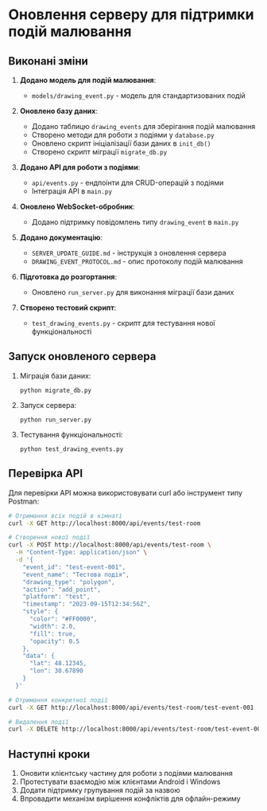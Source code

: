 # Оновлення серверу для підтримки подій малювання

## Виконані зміни

1. **Додано модель для подій малювання**:
   - `models/drawing_event.py` - модель для стандартизованих подій

2. **Оновлено базу даних**:
   - Додано таблицю `drawing_events` для зберігання подій малювання
   - Створено методи для роботи з подіями у `database.py`
   - Оновлено скрипт ініціалізації бази даних в `init_db()`
   - Створено скрипт міграції `migrate_db.py`

3. **Додано API для роботи з подіями**:
   - `api/events.py` - ендпоінти для CRUD-операцій з подіями
   - Інтеграція API в `main.py`

4. **Оновлено WebSocket-обробник**:
   - Додано підтримку повідомлень типу `drawing_event` в `main.py`

5. **Додано документацію**:
   - `SERVER_UPDATE_GUIDE.md` - інструкція з оновлення сервера
   - `DRAWING_EVENT_PROTOCOL.md` - опис протоколу подій малювання

6. **Підготовка до розгортання**:
   - Оновлено `run_server.py` для виконання міграції бази даних

7. **Створено тестовий скрипт**:
   - `test_drawing_events.py` - скрипт для тестування нової функціональності

## Запуск оновленого сервера

1. Міграція бази даних:
   ```
   python migrate_db.py
   ```

2. Запуск сервера:
   ```
   python run_server.py
   ```

3. Тестування функціональності:
   ```
   python test_drawing_events.py
   ```

## Перевірка API

Для перевірки API можна використовувати curl або інструмент типу Postman:

```bash
# Отримання всіх подій в кімнаті
curl -X GET http://localhost:8000/api/events/test-room

# Створення нової події
curl -X POST http://localhost:8000/api/events/test-room \
  -H "Content-Type: application/json" \
  -d '{
    "event_id": "test-event-001",
    "event_name": "Тестова подія",
    "drawing_type": "polygon",
    "action": "add_point",
    "platform": "test",
    "timestamp": "2023-09-15T12:34:56Z",
    "style": {
      "color": "#FF0000",
      "width": 2.0,
      "fill": true,
      "opacity": 0.5
    },
    "data": {
      "lat": 48.12345,
      "lon": 30.67890
    }
  }'

# Отримання конкретної події
curl -X GET http://localhost:8000/api/events/test-room/test-event-001

# Видалення події
curl -X DELETE http://localhost:8000/api/events/test-room/test-event-001
```

## Наступні кроки

1. Оновити клієнтську частину для роботи з подіями малювання
2. Протестувати взаємодію між клієнтами Android і Windows
3. Додати підтримку групування подій за назвою
4. Впровадити механізм вирішення конфліктів для офлайн-режиму
